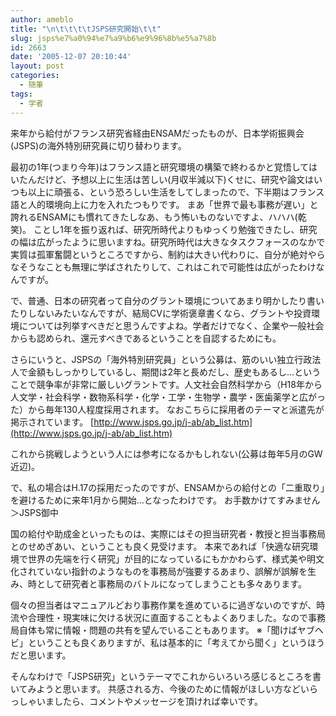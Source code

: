 ```yaml
---
author: ameblo
title: "\n\t\t\t\tJSPS研究開始\t\t"
slug: jsps%e7%a0%94%e7%a9%b6%e9%96%8b%e5%a7%8b
id: 2663
date: '2005-12-07 20:10:44'
layout: post
categories:
  - 随筆
tags:
  - 学者
---
```


来年から給付がフランス研究省経由ENSAMだったものが、日本学術振興会(JSPS)の海外特別研究員に切り替わります。

最初の1年(つまり今年)はフランス語と研究環境の構築で終わるかと覚悟してはいたんだけど、予想以上に生活は苦しい(月収半減以下)くせに、研究や論文はいつも以上に頑張る、という恐ろしい生活をしてしまったので、下半期はフランス語と人的環境向上に力を入れたつもりです。 まあ「世界で最も事務が遅い」と誇れるENSAMにも慣れてきたしなあ、もう怖いものないですよ、ハハハ(乾笑)。 ことし1年を振り返れば、研究所時代よりもゆっくり勉強できたし、研究の幅は広がったように思いますね。研究所時代は大きなタスクフォースのなかで実質は孤軍奮闘というところですから、制約は大きい代わりに、自分が絶対やらなそうなことも無理に学ばされたりして、これはこれで可能性は広がったわけなんですが。

で、普通、日本の研究者って自分のグラント環境についてあまり明かしたり書いたりしないみたいなんですが、結局CVに学術褒章書くなら、グラントや投資環境については列挙すべきだと思うんですよね。学者だけでなく、企業や一般社会からも認められ、還元すべきであるということを自認するためにも。

さらにいうと、JSPSの「海外特別研究員」という公募は、筋のいい独立行政法人で金額もしっかりしているし、期間は2年と長めだし、歴史もあるし…ということで競争率が非常に厳しいグラントです。人文社会自然科学から（H18年から人文学・社会科学・数物系科学・化学・工学・生物学・農学・医歯薬学と広がった）から毎年130人程度採用されます。 なおこちらに採用者のテーマと派遣先が掲示されています。 [http://www.jsps.go.jp/j-ab/ab_list.htm](http://www.jsps.go.jp/j-ab/ab_list.htm)

これから挑戦しようという人には参考になるかもしれない(公募は毎年5月のGW近辺)。

で、私の場合はH.17の採用だったのですが、ENSAMからの給付との「二重取り」を避けるために来年1月から開始…となったわけです。 お手数かけてすみません＞JSPS御中

国の給付や助成金といったものは、実際にはその担当研究者・教授と担当事務局とのせめぎあい、ということも良く見受けます。 本来であれば「快適な研究環境で世界の先端を行く研究」が目的になっているにもかかわらず、様式美や明文化されていない指針のようなものを事務局が強要するあまり、誤解が誤解を生み、時として研究者と事務局のバトルになってしまうことも多々あります。

個々の担当者はマニュアルどおり事務作業を進めているに過ぎないのですが、時流や合理性・現実味に欠ける状況に直面することもよくありました。なので事務局自体も常に情報・問題の共有を望んでいることもあります。 ※「聞けばヤブヘビ」ということも良くありますが、私は基本的に「考えてから聞く」というほうだと思います。

そんなわけで「JSPS研究」というテーマでこれからいろいろ感じるところを書いてみようと思います。 共感される方、今後のために情報がほしい方などいらっしゃいましたら、コメントやメッセージを頂ければ幸いです。